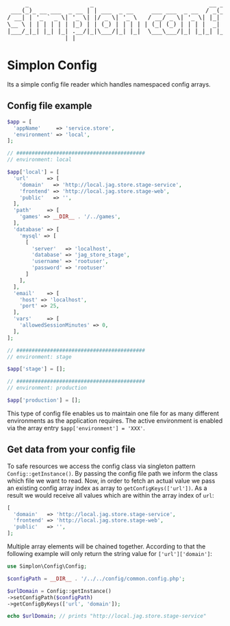 <pre>
     _                 _                                __ _       
 ___(_)_ __ ___  _ __ | | ___  _ __     ___ ___  _ __  / _(_) __ _ 
/ __| | '_ ` _ \| '_ \| |/ _ \| '_ \   / __/ _ \| '_ \| |_| |/ _` |
\__ \ | | | | | | |_) | | (_) | | | | | (_| (_) | | | |  _| | (_| |
|___/_|_| |_| |_| .__/|_|\___/|_| |_|  \___\___/|_| |_|_| |_|\__, |
                |_|                                          |___/ 
</pre>

# Simplon Config

Its a simple config file reader which handles namespaced config arrays.

## Config file example

```php
$app = [
  'appName'     => 'service.store',
  'environment' => 'local',
];

// ##########################################
// environment: local

$app['local'] = [
  'url'      => [
    'domain'   => 'http://local.jag.store.stage-service',
    'frontend' => 'http://local.jag.store.stage-web',
    'public'   => '',
  ],
  'path'     => [
    'games' => __DIR__ . '/../games',
  ],
  'database' => [
    'mysql' => [
      [
        'server'   => 'localhost',
        'database' => 'jag_store_stage',
        'username' => 'rootuser',
        'password' => 'rootuser'
      ]
    ],
  ],
  'email'    => [
    'host' => 'localhost',
    'port' => 25,
  ],
  'vars'     => [
    'allowedSessionMinutes' => 0,
  ],
];

// ##########################################
// environment: stage

$app['stage'] = [];

// ##########################################
// environment: production

$app['production'] = [];
```

This type of config file enables us to maintain one file for as many different environments as the application requires. The active environment is enabled via the array entry ```$app['environment'] = 'XXX'```.

## Get data from your config file

To safe resources we access the config class via singleton pattern ```Config::getInstance()```. By passing the config file path we inform the class which file we want to read. Now, in order to fetch an actual value we pass an existing config array index as array to ```getConfigKeys(['url'])```. As a result we would receive all values which are within the array index of ```url```:

```php
[
  'domain'   => 'http://local.jag.store.stage-service',
  'frontend' => 'http://local.jag.store.stage-web',
  'public'   => '',
];
```

Multiple array elements will be chained together. According to that the following example will only return the string value for ```['url']['domain']```:

```php
use Simplon\Config\Config;

$configPath = __DIR__ . '/../../config/common.config.php';

$urlDomain = Config::getInstance()
->setConfigPath($configPath)
->getConfigByKeys(['url', 'domain']);

echo $urlDomain; // prints "http://local.jag.store.stage-service"
```